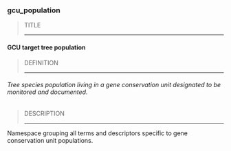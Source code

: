 ### gcu_population



> TITLE
> 
> ------

#### GCU target tree population



> DEFINITION
> 
> ------

###### Tree species population living in a gene conservation unit designated to be monitored and documented.



> DESCRIPTION
> 
> ------

Namespace grouping all terms and descriptors specific to gene conservation unit populations.